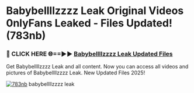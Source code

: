 # Babybellllzzzz Leak Original Videos 0nlyFans Leaked - Files Updated! (783nb)

<h3>🔴 CLICK HERE 🌐==►► <a href="https://tinyurl.com/x26r9saj" rel="nofollow">Babybellllzzzz Leak Updated Files</a></h3>

Get Babybellllzzzz Leak and all content. Now you can access all videos and pictures of Babybellllzzzz Leak. New Updated Files 2025!

[![783nb](https://i.imgur.com/LkgZPqh.gif)](https://tinyurl.com/x26r9saj)
babybellllzzzz leak